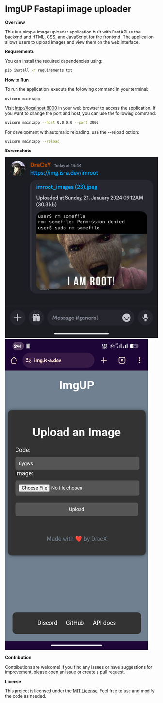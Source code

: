 # ImgUP Fastapi image uploader

**Overview**

This is a simple image uploader application built with FastAPI as the backend and HTML, CSS, and JavaScript for the frontend. The application allows users to upload images and view them on the web interface.

**Requirements**

You can install the required dependencies using:

```bash
pip install -r requirements.txt
```

**How to Run**

To run the application, execute the following command in your terminal:

```bash
uvicorn main:app
```

Visit [http://localhost:8000](http://localhost:8000) in your web browser to access the application. If you want to change the port and host, you can use the following command:

```bash
uvicorn main:app --host 0.0.0.0 --port 3000
```

For development with automatic reloading, use the --reload option:

```bash
uvicorn main:app --reload
```

**Screenshots**

![Screenshot 1](screenshots/Screenshot_Embed.png)
![Screenshot 2](screenshots/Screenshot_Web.png)

**Contribution**

Contributions are welcome! If you find any issues or have suggestions for improvement, please open an issue or create a pull request.


**License**

This project is licensed under the [MIT License](LICENSE). Feel free to use and modify the code as needed.
